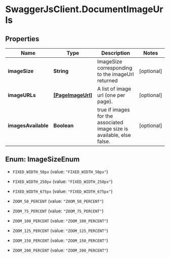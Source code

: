 # SwaggerJsClient.DocumentImageUrls

## Properties
Name | Type | Description | Notes
------------ | ------------- | ------------- | -------------
**imageSize** | **String** | ImageSize corresponding to the imageUrl returned  | [optional] 
**imageURLs** | [**[PageImageUrl]**](PageImageUrl.md) | A list of image url (one per page). | [optional] 
**imagesAvailable** | **Boolean** | true if images for the associated image size is available, else false. | [optional] 


<a name="ImageSizeEnum"></a>
## Enum: ImageSizeEnum


* `FIXED_WIDTH_50px` (value: `"FIXED_WIDTH_50px"`)

* `FIXED_WIDTH_250px` (value: `"FIXED_WIDTH_250px"`)

* `FIXED_WIDTH_675px` (value: `"FIXED_WIDTH_675px"`)

* `ZOOM_50_PERCENT` (value: `"ZOOM_50_PERCENT"`)

* `ZOOM_75_PERCENT` (value: `"ZOOM_75_PERCENT"`)

* `ZOOM_100_PERCENT` (value: `"ZOOM_100_PERCENT"`)

* `ZOOM_125_PERCENT` (value: `"ZOOM_125_PERCENT"`)

* `ZOOM_150_PERCENT` (value: `"ZOOM_150_PERCENT"`)

* `ZOOM_200_PERCENT` (value: `"ZOOM_200_PERCENT"`)




